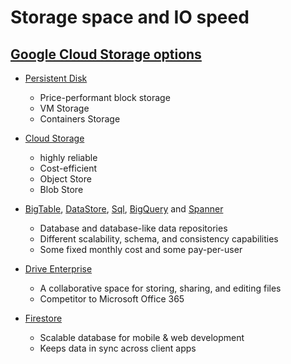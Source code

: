 # Storage space and IO speed

## [Google Cloud Storage options](https://cloud.google.com/storage-options/)

* [Persistent Disk](https://cloud.google.com/persistent-disk/)
  * Price-performant block storage
  * VM Storage
  * Containers Storage
  

* [Cloud Storage](https://cloud.google.com/storage/)
  * highly reliable
  * Cost-efficient
  * Object Store
  * Blob Store
  

* [BigTable](https://cloud.google.com/bigtable/), [DataStore](https://cloud.google.com/datastore/), [Sql](https://cloud.google.com/sql/), [BigQuery](https://cloud.google.com/bigquery/) and [Spanner](https://cloud.google.com/spanner/)
  * Database and database-like data repositories 
  * Different scalability, schema, and consistency capabilities
  * Some fixed monthly cost and some pay-per-user
  

* [Drive Enterprise](https://cloud.google.com/drive-enterprise)
  * A collaborative space for storing, sharing, and editing files
  * Competitor to Microsoft Office 365
  
* [Firestore](https://firebase.google.com/docs/firestore/)
  * Scalable database for mobile & web development
  * Keeps data in sync across client apps
  